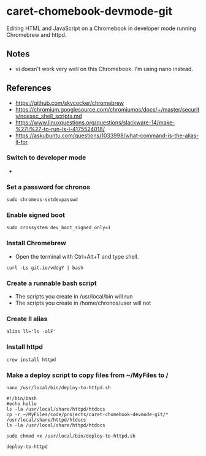 # caret-chomebook-devmode-git

Editing HTML and JavaScript on a Chromebook in developer mode running Chromebrew and httpd.

## Notes
* vi doesn't work very well on this Chromebook. I'm using nano instead. 

## References
* https://github.com/skycocker/chromebrew
* https://chromium.googlesource.com/chromiumos/docs/+/master/security/noexec_shell_scripts.md
* https://www.linuxquestions.org/questions/slackware-14/make-%27ll%27-to-run-ls-l-4175524018/
* https://askubuntu.com/questions/1033998/what-command-is-the-alias-ll-for


### Switch to developer mode
* 

### Set a password for chronos
```
sudo chromeos-setdevpasswd
```
### Enable signed boot
```
sudo crossystem dev_boot_signed_only=1
```

### Install Chromebrew
* Open the terminal with Ctrl+Alt+T and type shell.
```
curl -Ls git.io/vddgY | bash
```

### Create a runnable bash script
* The scripts you create in /usr/local/bin will run
* The scripts you create in /home/chronos/user will not

### Create ll alias
```
alias ll='ls -alF'
```

### Install httpd
```
crew install httpd
```

### Make a deploy script to copy files from ~/MyFiles to /
```
nano /usr/local/bin/deploy-to-httpd.sh
```
```
#!/bin/bash
#echo hello
ls -la /usr/local/share/httpd/htdocs
cp -r ~/MyFiles/code/projects/caret-chomebook-devmode-git/* /usr/local/share/httpd/htdocs
ls -la /usr/local/share/httpd/htdocs
```
```
sudo chmod +x /usr/local/bin/deploy-to-httpd.sh
```
```
deploy-to-httpd
```
